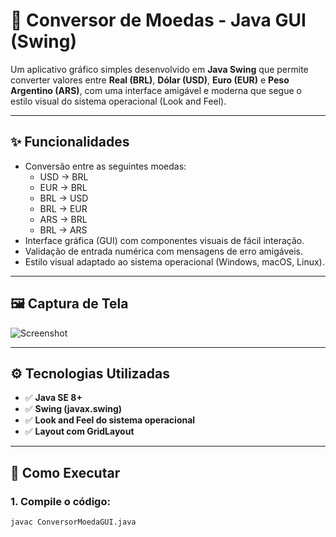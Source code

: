 # 💱 Conversor de Moedas - Java GUI (Swing)

Um aplicativo gráfico simples desenvolvido em **Java Swing** que permite converter valores entre **Real (BRL)**, **Dólar (USD)**, **Euro (EUR)** e **Peso Argentino (ARS)**, com uma interface amigável e moderna que segue o estilo visual do sistema operacional (Look and Feel).

---

## ✨ Funcionalidades

- Conversão entre as seguintes moedas:
  - USD → BRL
  - EUR → BRL
  - BRL → USD
  - BRL → EUR
  - ARS → BRL
  - BRL → ARS
- Interface gráfica (GUI) com componentes visuais de fácil interação.
- Validação de entrada numérica com mensagens de erro amigáveis.
- Estilo visual adaptado ao sistema operacional (Windows, macOS, Linux).

---

## 🖼️ Captura de Tela

![Screenshot](https://prnt.sc/0k_101mqSED1)

---

## ⚙️ Tecnologias Utilizadas

- ✅ **Java SE 8+**
- ✅ **Swing (javax.swing)**
- ✅ **Look and Feel do sistema operacional**
- ✅ **Layout com GridLayout**

---

## 🚀 Como Executar

### 1. Compile o código:

```bash
javac ConversorMoedaGUI.java
